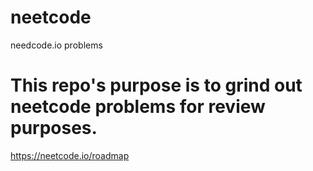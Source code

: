 # neetcode
needcode.io problems

# This repo's purpose is to grind out neetcode problems for review purposes.
https://neetcode.io/roadmap